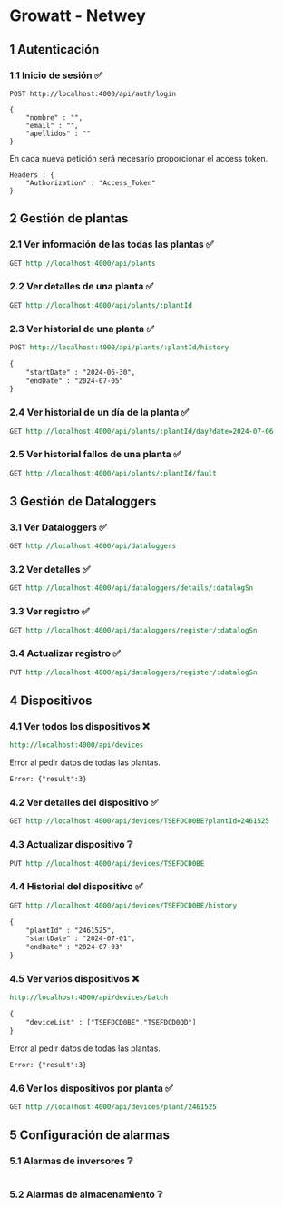 # Growatt - Netwey

## 1 Autenticación

### 1.1 Inicio de sesión ✅

```
POST http://localhost:4000/api/auth/login
```

```
{
	"nombre" : "",
	"email" : "",
	"apellidos" : ""
}
```

En cada nueva petición será necesario proporcionar el access token.

```
Headers : {
	"Authorization" : "Access_Token"
}
```


## 2 Gestión de plantas

### 2.1 Ver información de las todas las plantas ✅

```rest
GET http://localhost:4000/api/plants
```

### 2.2 Ver detalles de una planta ✅

```rest
GET http://localhost:4000/api/plants/:plantId
```

### 2.3 Ver historial de una planta ✅

```rest
POST http://localhost:4000/api/plants/:plantId/history

{
	"startDate" : "2024-06-30",
	"endDate" : "2024-07-05"
}
```

### 2.4 Ver historial de un día de la planta ✅

```rest
GET http://localhost:4000/api/plants/:plantId/day?date=2024-07-06
```

### 2.5 Ver historial fallos de una planta ✅

```rest
GET http://localhost:4000/api/plants/:plantId/fault
```

## 3 Gestión de Dataloggers

### 3.1 Ver Dataloggers ✅

```rest
GET http://localhost:4000/api/dataloggers
```

### 3.2 Ver detalles ✅

```rest
GET http://localhost:4000/api/dataloggers/details/:datalogSn
```

### 3.3 Ver registro ✅

```rest
GET http://localhost:4000/api/dataloggers/register/:datalogSn
```

### 3.4 Actualizar registro ✅

```rest
PUT http://localhost:4000/api/dataloggers/register/:datalogSn
```

## 4 Dispositivos

### 4.1 Ver todos los dispositivos ❌

```rest
http://localhost:4000/api/devices
```

Error al pedir datos de todas las plantas.

```rest
Error: {"result":3}
```

### 4.2 Ver detalles del dispositivo ✅

```rest
GET http://localhost:4000/api/devices/TSEFDCD0BE?plantId=2461525
```

### 4.3 Actualizar dispositivo ❔

```rest
PUT http://localhost:4000/api/devices/TSEFDCD0BE
```

### 4.4 Historial del dispositivo ✅

```rest
GET http://localhost:4000/api/devices/TSEFDCD0BE/history

{
	"plantId" : "2461525",
	"startDate" : "2024-07-01",
	"endDate" : "2024-07-03"
}
```

### 4.5 Ver varios dispositivos ❌

```rest
http://localhost:4000/api/devices/batch

{
	"deviceList" : ["TSEFDCD0BE","TSEFDCD0QD"]
}
```

Error al pedir datos de todas las plantas.

```rest
Error: {"result":3}
```

### 4.6 Ver los dispositivos por planta ✅

```rest
GET http://localhost:4000/api/devices/plant/2461525
```

## 5 Configuración de alarmas

### 5.1 Alarmas de inversores ❔

```rest
```

### 5.2 Alarmas de almacenamiento ❔

```rest
```